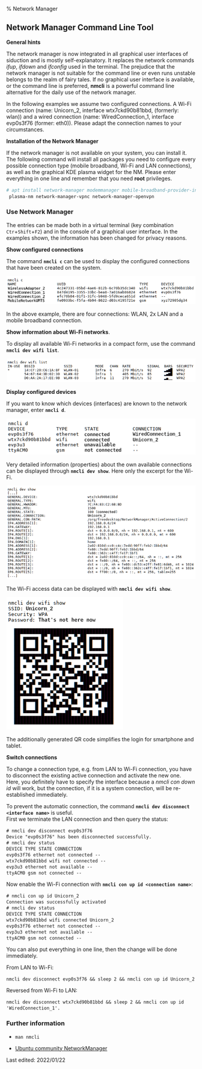 % Network Manager

## Network Manager Command Line Tool

**General hints**

The network manager is now integrated in all graphical user interfaces of siduction and is mostly self-explanatory. It replaces the network commands *ifup*, *ifdown* and *ifconfig* used in the terminal. The prejudice that the network manager is not suitable for the command line or even runs unstable belongs to the realm of fairy tales. If no graphical user interface is available, or the command line is preferred, **nmcli** is a powerful command line alternative for the daily use of the network manager.

In the following examples we assume two configured connections. A Wi-Fi connection (name: Unicorn\_2, interface wtx7ckd90b81bbd, (formerly: wlan)) and a wired connection (name: WiredConnection\_1, interface evp0s3f76 (former: eth0)). Please adapt the connection names to your circumstances.

**Installation of the Network Manager**

If the network manager is not available on your system, you can install it. The following command will install all packages you need to configure every possible connection type (mobile broadband, Wi-Fi and LAN connections), as well as the graphical KDE plasma widget for the NM. Please enter everything in one line and remember that you need **root** privileges.

~~~sh
# apt install network-manager modemmanager mobile-broadband-provider-info network-manager-pptp
 plasma-nm network-manager-vpnc network-manager-openvpn
~~~

### Use Network Manager

The entries can be made both in a virtual terminal (key combination `Ctr`+`Shift`+`F2`) and in the console of a graphical user interface. In the examples shown, the information has been changed for privacy reasons.

**Show configured connections**

The command **`nmcli c`** can be used to display the configured connections that have been created on the system.

![nmcli c](./images/nmcli/nmcli-c.png)

In the above example, there are four connections: WLAN, 2x LAN and a mobile broadband connection.

**Show information about Wi-Fi networks**.

To display all available Wi-Fi networks in a compact form, use the command **`nmcli dev wifi list`**.

![nmcli dev wifi list](./images/nmcli/nmcli-list.png)


**Display configured devices**

If you want to know which devices (interfaces) are known to the network manager, enter **`nmcli d`**.

![nmcli d](./images/nmcli/nmcli-d.png)

Very detailed information (properties) about the own available connections can be displayed through **`nmcli dev show`**. Here only the excerpt for the Wi-Fi.

![nmcli dev show](./images/nmcli/nmcli-dev-show.png)

The Wi-Fi access data can be displayed with **`nmcli dev wifi show`**.

![nmcli dev wifi show](./images/nmcli/nmcli-dev-wifi-show.png)

The additionally generated QR code simplifies the login for smartphone and tablet.

**Switch connections**

To change a connection type, e.g. from LAN to Wi-Fi connection, you have to disconnect the existing active connection and activate the new one. Here, you definitely have to specify the interface because a *nmcli con down id <name>* will work, but the connection, if it is a system connection, will be re-established immediately.

To prevent the automatic connection, the command **`nmcli dev disconnect <interface name>`** is useful.  
First we terminate the LAN connection and then query the status:

~~~
# nmcli dev disconnect evp0s3f76
Device "evp0s3f76" has been disconnected successfully.
# nmcli dev status
DEVICE TYPE STATE CONNECTION 
evp0s3f76 ethernet not connected --
wtx7ckd90b81bbd wifi not connected --
evp3u3 ethernet not available --
ttyACM0 gsm not connected --
~~~

Now enable the Wi-Fi connection with **`nmcli con up id <connection name>`**:

~~~
# nmcli con up id Unicorn_2
Connection was successfully activated 
# nmcli dev status
DEVICE TYPE STATE CONNECTION 
wtx7ckd90b81bbd wifi connected Unicorn_2
evp0s3f76 ethernet not connected --
evp3u3 ethernet not available --
ttyACM0 gsm not connected --
~~~

You can also put everything in one line, then the change will be done immediately.

From LAN to Wi-Fi:

~~~
nmcli dev disconnect evp0s3f76 && sleep 2 && nmcli con up id Unicorn_2
~~~

Reversed from Wi-Fi to LAN:


~~~
nmcli dev disconnect wtx7ckd90b81bbd && sleep 2 && nmcli con up id 'WiredConnection_1'.
~~~

### Further information

+       
  ~~~
  man nmcli
  ~~~

+ [Ubuntu community NetworkManager](https://help.ubuntu.com/community/NetworkManager)


<div id="rev">Last edited: 2022/01/22</div>

